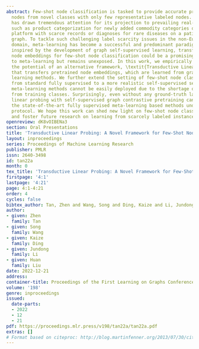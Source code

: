 ```yaml
---
abstract: Few-shot node classification is tasked to provide accurate predictions for
  nodes from novel classes with only few representative labeled nodes. This problem
  has drawn tremendous attention for its projection to prevailing real-world applications,
  such as product categorization for newly added commodity categories on an E-commerce
  platform with scarce records or diagnoses for rare diseases on a patient similarity
  graph. To tackle such challenging label scarcity issues in the non-Euclidean graph
  domain, meta-learning has become a successful and predominant paradigm. More recently,
  inspired by the development of graph self-supervised learning, transferring pretrained
  node embeddings for few-shot node classification could be a promising alternative
  to meta-learning but remains unexposed. In this work, we empirically demonstrate
  the potential of an alternative framework, \textit{Transductive Linear Probing},
  that transfers pretrained node embeddings, which are learned from graph contrastive
  learning methods. We further extend the setting of few-shot node classification
  from standard fully supervised to a more realistic self-supervised setting, where
  meta-learning methods cannot be easily deployed due to the shortage of supervision
  from training classes. Surprisingly, even without any ground-truth labels, transductive
  linear probing with self-supervised graph contrastive pretraining can outperform
  the state-of-the-art fully supervised meta-learning based methods under the same
  protocol. We hope this work can shed new light on few-shot node classification problems
  and foster future research on learning from scarcely labeled instances on graphs.
openreview: dK8vOIBENa3
section: Oral Presentations
title: 'Transductive Linear Probing: A Novel Framework for Few-Shot Node Classification'
layout: inproceedings
series: Proceedings of Machine Learning Research
publisher: PMLR
issn: 2640-3498
id: tan22a
month: 0
tex_title: 'Transductive Linear Probing: A Novel Framework for Few-Shot Node Classification'
firstpage: '4:1'
lastpage: '4:21'
page: 4:1-4:21
order: 4
cycles: false
bibtex_author: Tan, Zhen and Wang, Song and Ding, Kaize and Li, Jundong and Liu, Huan
author:
- given: Zhen
  family: Tan
- given: Song
  family: Wang
- given: Kaize
  family: Ding
- given: Jundong
  family: Li
- given: Huan
  family: Liu
date: 2022-12-21
address:
container-title: Proceedings of the First Learning on Graphs Conference
volume: '198'
genre: inproceedings
issued:
  date-parts:
  - 2022
  - 12
  - 21
pdf: https://proceedings.mlr.press/v198/tan22a/tan22a.pdf
extras: []
# Format based on citeproc: http://blog.martinfenner.org/2013/07/30/citeproc-yaml-for-bibliographies/
---
```

